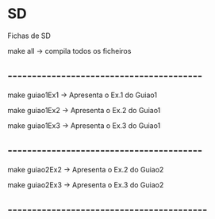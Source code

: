 # SD
 Fichas de SD

make all -> compila todos os ficheiros

## ----------------------------------------

make guiao1Ex1 -> Apresenta o Ex.1 do Guiao1

make guiao1Ex2 -> Apresenta o Ex.2 do Guiao1

make guiao1Ex3 -> Apresenta o Ex.3 do Guiao1

## ----------------------------------------

make guiao2Ex2 -> Apresenta o Ex.2 do Guiao2

make guiao2Ex3 -> Apresenta o Ex.3 do Guiao2

## -----------------------------------------
